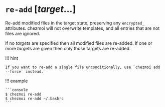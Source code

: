 # `re-add` [*target*...]

Re-add modified files in the target state, preserving any `encrypted_`
attributes. chezmoi will not overwrite templates, and all entries that are not
files are ignored.

If no *target*s are specified then all modified files are re-added. If one or
more *target*s are given then only those targets are re-added.

!!! hint

    If you want to re-add a single file unconditionally, use `chezmoi add --force` instead.

!!! example

    ```console
    $ chezmoi re-add
    $ chezmoi re-add ~/.bashrc
    ```
